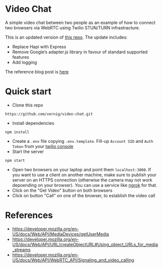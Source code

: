 # Video Chat

A simple video chat between two people as an example of how to connect two browsers via WebRTC using Twilio STUN/TURN infrastracture.

This is an updated version of [this repo](https://github.com/philnash/video-chat). The update includes: 
* Replace Hapi with Express
* Remove Google’s adapter.js library in favour of standard supported features
* Add logging

The reference blog post is [here](https://www.twilio.com/blog/2014/12/set-phasers-to-stunturn-getting-started-with-webrtc-using-node-js-socket-io-and-twilios-nat-traversal-service.html)

# Quick start
* Clone this repo
```
https://github.com/vernig/video-chat.git
```
* Install dependencies
```
npm install
```
* Create a `.env` file copying `.env.template`. Fill-up `Account SID` and `Auth Token` from your [twilio console](https://www.twilio.com/console)
* Start the server
```
npm start
```
* Open two browsers on your laptop and point them `localhost:3000`. If you want to use a client on another machine, make sure to publish your server on an HTTPS connection (otherwise the camera may not work depoending on your browser). You can use a service like [ngrok](https://ngrok.com/) for that. 
* Click on the "Get Video" button on both browsers
* Click on button "Call" on one of the browser, to establish the video call 


# References
* https://developer.mozilla.org/en-US/docs/Web/API/MediaDevices/getUserMedia
* https://developer.mozilla.org/en-US/docs/Web/API/URL/createObjectURL#Using_object_URLs_for_media_streams
* https://developer.mozilla.org/en-US/docs/Web/API/WebRTC_API/Signaling_and_video_calling
